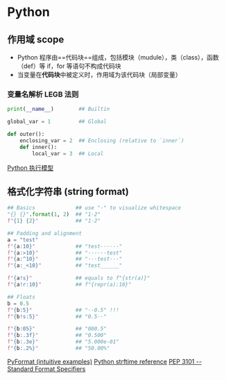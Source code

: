 # Python

## 作用域 scope

- Python 程序由==代码块==组成，包括模块（mudule），类（class），函数（def）等
  if，for 等语句不构成代码块
- 当变量在**代码块**中被定义时，作用域为该代码块（局部变量）

### 变量名解析 LEGB 法则

```python
print(__name__)        ## Builtin

global_var = 1         ## Global

def outer():
    enclosing_var = 2  ## Enclosing (relative to `inner`)
    def inner():
        local_var = 3  ## Local
```

[Python 执行模型](https://docs.python.org/3/reference/executionmodel.html)

## 格式化字符串 (string format)

```python
## Basics             ## use "·" to visualize whitespace
"{} {}".format(1, 2)  ## "1·2"
f"{1} {2}"            ## "1·2"

## Padding and alignment
a = "test"
f"{a:10}"             ## "test······"
f"{a:>10}"            ## "······test"
f"{a:^10}"            ## "···test···"
f"{a:_<10}"           ## "test______"

f"{a!s}"              ## equals to f"{str(a)}"
f"{a!r:10}"           ## f"{repr(a):10}"

## Floats
b = 0.5
f"{b:5}"              ## "··0.5" !!!
f"{b!s:5}"            ## "0.5··"

f"{b:05}"             ## "000.5"
f"{b:.3f}"            ## "0.500"
f"{b:.3e}"            ## "5.000e-01"
f"{b:.2%}"            ## "50.00%"
```

[PyFormat (intuitive examples)](https://pyformat.info/)
[Python strftime reference](https://strftime.org/)
[PEP 3101 -- Standard Format Specifiers](https://www.python.org/dev/peps/pep-3101/#format-specifiers)
